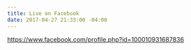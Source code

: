 ```yaml
---
title: Live on Facebook
date: 2017-04-27 21:33:00 -04:00
---
```


https://www.facebook.com/profile.php?id=100010931687836